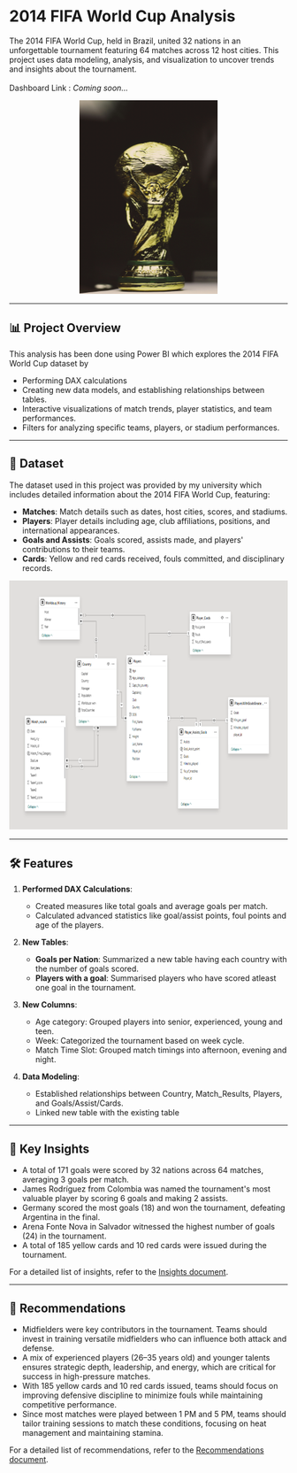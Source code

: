 # 2014 FIFA World Cup Analysis

The 2014 FIFA World Cup, held in Brazil, united 32 nations in an unforgettable tournament featuring 64 matches across 12 host cities. 
This project uses data modeling, analysis, and visualization to uncover trends and insights about the tournament.<br><br>
Dashboard Link : *Coming soon...*
<p align="center">
<img src="logo.jpg" alt="Logo" width="250" height="350">


---

## 📊 **Project Overview**

This analysis has been done using Power BI which explores the 2014 FIFA World Cup dataset by 
- Performing DAX calculations
- Creating new data models, and establishing relationships between tables.
- Interactive visualizations of match trends, player statistics, and team performances.
- Filters for analyzing specific teams, players, or stadium performances.

---

## 📂 **Dataset**
The dataset used in this project was provided by my university which includes detailed information about the 2014 FIFA World Cup, featuring:
- **Matches**: Match details such as dates, host cities, scores, and stadiums.
- **Players**: Player details including age, club affiliations, positions, and international appearances.
- **Goals and Assists**: Goals scored, assists made, and players' contributions to their teams.
- **Cards**: Yellow and red cards received, fouls committed, and disciplinary records.
<p align="center">
<img src="Data Modelling.png" alt="Logo" width="800" height="450">

---

## 🛠️ **Features**
1. **Performed DAX Calculations**:
   - Created measures like total goals and average goals per match.
   - Calculated advanced statistics like goal/assist points, foul points and age of the players.

2. **New Tables**:
   - **Goals per Nation**: Summarized a new table having each country with the number of goals scored.
   - **Players with a goal**: Summarised players who have scored atleast one goal in the tournament.

4. **New Columns**:
   - Age category: Grouped players into senior, experienced, young and teen.
   - Week: Categorized the tournament based on week cycle.
   - Match Time Slot: Grouped match timings into afternoon, evening and night.

5. **Data Modeling**:
   - Established relationships between Country, Match_Results, Players, and Goals/Assist/Cards.
   - Linked new table with the existing table

---

## 🚀 **Key Insights**

- A total of 171 goals were scored by 32 nations across 64 matches, averaging 3 goals per match.
- James Rodríguez from Colombia was named the tournament's most valuable player by scoring 6 goals and making 2 assists.
- Germany scored the most goals (18) and won the tournament, defeating Argentina in the final.
- Arena Fonte Nova in Salvador witnessed the highest number of goals (24) in the tournament.
- A total of 185 yellow cards and 10 red cards were issued during the tournament.

For a detailed list of insights, refer to the [Insights document](./Insights.md).

---

## 📌 **Recommendations**

- Midfielders were key contributors in the tournament. Teams should invest in training versatile midfielders who can influence both attack and defense.
- A mix of experienced players (26–35 years old) and younger talents ensures strategic depth, leadership, and energy, which are critical for success in high-pressure matches.
- With 185 yellow cards and 10 red cards issued, teams should focus on improving defensive discipline to minimize fouls while maintaining competitive performance.
- Since most matches were played between 1 PM and 5 PM, teams should tailor training sessions to match these conditions, focusing on heat management and maintaining stamina.

For a detailed list of recommendations, refer to the [Recommendations document](./Recommendations.md).
